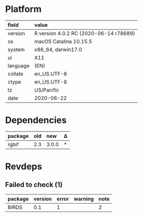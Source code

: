 # Platform

|field    |value                                  |
|:--------|:--------------------------------------|
|version  |R version 4.0.2 RC (2020-06-14 r78689) |
|os       |macOS Catalina 10.15.5                 |
|system   |x86_64, darwin17.0                     |
|ui       |X11                                    |
|language |(EN)                                   |
|collate  |en_US.UTF-8                            |
|ctype    |en_US.UTF-8                            |
|tz       |US/Pacific                             |
|date     |2020-06-22                             |

# Dependencies

|package | old|new   |Δ  |
|:-------|---:|:-----|:--|
|rgbif   | 2.3|3.0.0 |*  |

# Revdeps

## Failed to check (1)

|package |version |error |warning |note |
|:-------|:-------|:-----|:-------|:----|
|BIRDS   |0.1     |1     |        |2    |


